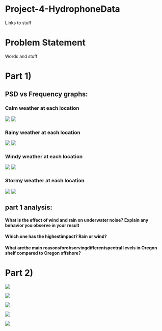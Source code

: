 # Project-4-HydrophoneData

Links to stuff

# Problem Statement 

Words and stuff

# Part 1)
## PSD vs Frequency graphs:

### Calm weather at each location
![](https://github.com/Dkigawa/Project-4-HydrophoneData/blob/master/Shelf%20Calm%20Weather%20PSD.png)
![](https://github.com/Dkigawa/Project-4-HydrophoneData/blob/master/Offshore%20Calm%20PSD.png)

### Rainy weather at each location
![](https://github.com/Dkigawa/Project-4-HydrophoneData/blob/master/Shelf%20Rainy%20PSD.png)
![](https://github.com/Dkigawa/Project-4-HydrophoneData/blob/master/Offshore%20Rainy%20PSD.png)

### Windy weather at each location
![](https://github.com/Dkigawa/Project-4-HydrophoneData/blob/master/Shelf%20Windy%20PSD.png)
![](https://github.com/Dkigawa/Project-4-HydrophoneData/blob/master/Offshore%20Windy%20PSD.png)

### Stormy weather at each location
![](https://github.com/Dkigawa/Project-4-HydrophoneData/blob/master/Shelf%20Stormy%20PSD.png)
![](https://github.com/Dkigawa/Project-4-HydrophoneData/blob/master/Offshore%20Stormy%20PSD.png)

## part 1 analysis:
#### What is the effect of wind and rain on underwater noise? Explain any behavior you observe in your result

#### Which one has the highestimpact? Rain or wind?

#### What arethe main reasonsforobservingdifferentspectral levels in Oregon shelf compared to Oregon offshore? 

# Part 2)

![](https://github.com/Dkigawa/Project-4-HydrophoneData/blob/master/MMSpectogram%20Big.png)

![](https://github.com/Dkigawa/Project-4-HydrophoneData/blob/master/MMSpectogram%20Zoomed.png)

![](https://github.com/Dkigawa/Project-4-HydrophoneData/blob/master/Airgun%20Spectogram%20Big.png)

![](https://github.com/Dkigawa/Project-4-HydrophoneData/blob/master/Airgun%20Spectogram%20Zoomed.png)

![](https://github.com/Dkigawa/Project-4-HydrophoneData/blob/master/Earthquake%20Spectogram.png)

